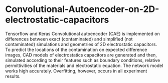 # Convolutional-Autoencoder-on-2D-electrostatic-capacitors
Tensorflow and Keras
Convolutional autoencoder (CAE) is implemented on differences between exact (contaminated) and simplified (not contaminated) simulations and geometries of 2D electrostatic capacitors. To predict the locations of the contamination on expected difference images, CAD models of electrostatics capacitors are generated and then, simulated according to their features such as boundary conditions, relative permittivities of the materials and electrostatic equation. The network model works high accurately. Overfitting, however, occurs in all experiment results.
